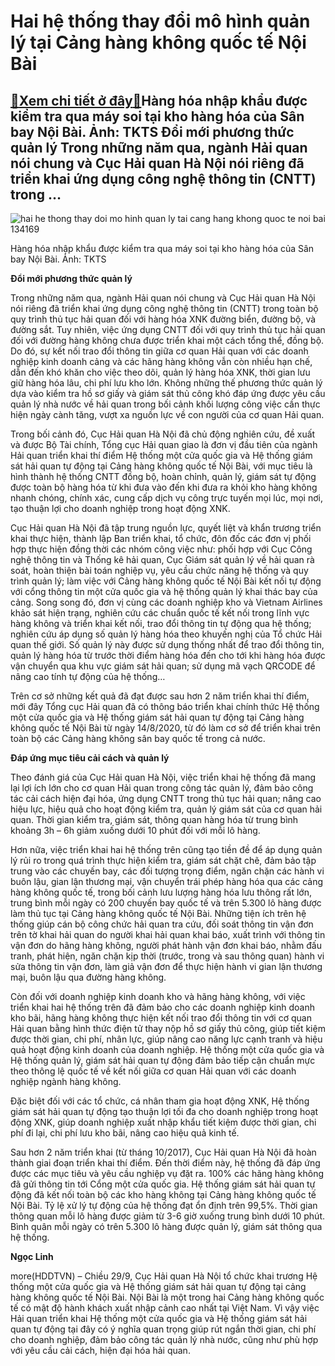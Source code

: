 Hai hệ thống thay đổi mô hình quản lý tại Cảng hàng không quốc tế Nội Bài
=========================================================================

[:gift:Xem chi tiết ở đây:gift:](https://hddtvn.com/hai-he-thong-thay-doi-mo-hinh-quan-ly-tai-cang-hang-khong-quoc-te-noi-bai/)Hàng hóa nhập khẩu được kiểm tra qua máy soi tại kho hàng hóa của Sân bay Nội Bài. Ảnh: TKTS Đổi mới phương thức quản lý Trong những năm qua, ngành Hải quan nói chung và Cục Hải quan Hà Nội nói riêng đã triển khai ứng dụng công nghệ thông tin (CNTT) trong …
-----------------------------------------------------------------------------------------------------------------------------------------------------------------------------------------------------------------------------------------------------------------





![hai he thong thay doi mo hinh quan ly tai cang hang khong quoc te noi bai 134169](https://haiquanonline.com.vn/stores/news_dataimages/anhnd/092020/28/17/in_article/1743_4-3.jpg?rt=20200929075939 "Hai hệ thống thay đổi mô hình quản lý tại Cảng hàng không quốc tế Nội Bài")


Hàng hóa nhập khẩu được kiểm tra qua máy soi tại kho hàng hóa của Sân bay Nội Bài. Ảnh: TKTS



**Đổi mới phương thức quản lý**


Trong những năm qua, ngành Hải quan nói chung và Cục Hải quan Hà Nội nói riêng đã triển khai ứng dụng công nghệ thông tin (CNTT) trong toàn bộ quy trình thủ tục hải quan đối với hàng hóa XNK đường biển, đường bộ, và đường sắt. Tuy nhiên, việc ứng dụng CNTT đối với quy trình thủ tục hải quan đối với đường hàng không chưa được triển khai một cách tổng thể, đồng bộ. Do đó, sự kết nối trao đổi thông tin giữa cơ quan Hải quan với các doanh nghiệp kinh doanh cảng và các hãng hàng không vẫn còn nhiều hạn chế, dẫn đến khó khăn cho việc theo dõi, quản lý hàng hóa XNK, thời gian lưu giữ hàng hóa lâu, chi phí lưu kho lớn. Không những thế phương thức quản lý dựa vào kiểm tra hồ sơ giấy và giám sát thủ công khó đáp ứng được yêu cầu quản lý nhà nước về hải quan trong bối cảnh khối lượng công việc cần thực hiện ngày cành tăng, vượt xa nguồn lực về con người của cơ quan Hải quan.


Trong bối cảnh đó, Cục Hải quan Hà Nội đã chủ động nghiên cứu, đề xuất và được Bộ Tài chính, Tổng cục Hải quan giao là đơn vị đầu tiên của ngành Hải quan triển khai thí điểm Hệ thống một cửa quốc gia và Hệ thống giám sát hải quan tự động tại Cảng hàng không quốc tế Nội Bài, với mục tiêu là hình thành hệ thống CNTT đồng bộ, hoàn chỉnh, quản lý, giám sát tự động được toàn bộ hàng hóa từ khi đưa vào đến khi đưa ra khỏi kho hàng không nhanh chóng, chính xác, cung cấp dịch vụ công trực tuyến mọi lúc, mọi nơi, tạo thuận lợi cho doanh nghiệp trong hoạt động XNK.


Cục Hải quan Hà Nội đã tập trung nguồn lực, quyết liệt và khẩn trương triển khai thực hiện, thành lập Ban triển khai, tổ chức, đôn đốc các đơn vị phối hợp thực hiện đồng thời các nhóm công việc như: phối hợp với Cục Công nghệ thông tin và Thống kê hải quan, Cục Giám sát quản lý về hải quan rà soát, hoàn thiện bài toán nghiệp vụ, yêu cầu chức năng hệ thống và quy trình quản lý; làm việc với Cảng hàng không quốc tế Nội Bài kết nối tự động với cổng thông tin một cửa quốc gia và hệ thống quản lý khai thác bay của cảng. Song song đó, đơn vị cùng các doanh nghiệp kho và Vietnam Airlines khảo sát hiện trạng, nghiên cứu các chuẩn quốc tế kết nối trong lĩnh vực hàng không và triển khai kết nối, trao đổi thông tin tự động qua hệ thống; nghiên cứu áp dụng số quản lý hàng hóa theo khuyến nghị của Tổ chức Hải quan thế giới. Số quản lý này được sử dụng thống nhất để trao đổi thông tin, quản lý hàng hóa từ trước thời điểm hàng hóa đến cho tới khi hàng hóa được vận chuyển qua khu vực giám sát hải quan; sử dụng mã vạch QRCODE để nâng cao tính tự động của hệ thống…


Trên cơ sở những kết quả đã đạt được sau hơn 2 năm triển khai thí điểm, mới đây Tổng cục Hải quan đã có thông báo triển khai chính thức Hệ thống một cửa quốc gia và Hệ thống giám sát hải quan tự động tại Cảng hàng không quốc tế Nội Bài từ ngày 14/8/2020, từ đó làm cơ sở để triển khai trên toàn bộ các Cảng hàng không sân bay quốc tế trong cả nước.


**Đáp ứng mục tiêu cải cách và quản lý**


Theo đánh giá của Cục Hải quan Hà Nội, việc triển khai hệ thống đã mang lại lợi ích lớn cho cơ quan Hải quan trong công tác quản lý, đảm bảo công tác cải cách hiện đại hóa, ứng dụng CNTT trong thủ tục hải quan; nâng cao hiệu lực, hiệu quả cho hoạt động kiểm tra, quản lý giám sát của cơ quan hải quan. Thời gian kiểm tra, giám sát, thông quan hàng hóa từ trung bình khoảng 3h – 6h giảm xuống dưới 10 phút đối với mỗi lô hàng.


Hơn nữa, việc triển khai hai hệ thống trên cũng tạo tiền đề để áp dụng quản lý rủi ro trong quá trình thực hiện kiểm tra, giám sát chặt chẽ, đảm bảo tập trung vào các chuyến bay, các đối tượng trọng điểm, ngăn chặn các hành vi buôn lậu, gian lận thương mại, vận chuyển trái phép hàng hóa qua các cảng hàng không quốc tế, trong bối cảnh lưu lượng hàng hóa lưu thông rất lớn, trung bình mỗi ngày có 200 chuyến bay quốc tế và trên 5.300 lô hàng được làm thủ tục tại Cảng hàng không quốc tế Nội Bài. Những tiện ích trên hệ thống giúp cán bộ công chức hải quan tra cứu, đối soát thông tin vận đơn trên tờ khai hải quan do người khai hải quan khai báo, xuất trình với thông tin vận đơn do hãng hàng không, người phát hành vận đơn khai báo, nhằm đấu tranh, phát hiện, ngăn chặn kịp thời (trước, trong và sau thông quan) hành vi sửa thông tin vận đơn, làm giả vận đơn để thực hiện hành vi gian lận thương mại, buôn lậu qua đường hàng không.


Còn đối với doanh nghiệp kinh doanh kho và hãng hàng không, với việc triển khai hai hệ thống trên đã đảm bảo cho các doanh nghiệp kinh doanh kho bãi, hãng hàng không thực hiện kết nối trao đổi thông tin với cơ quan Hải quan bằng hình thức điện tử thay nộp hồ sơ giấy thủ công, giúp tiết kiệm được thời gian, chi phí, nhân lực, giúp nâng cao năng lực cạnh tranh và hiệu quả hoạt động kinh doanh của doanh nghiệp. Hệ thống một cửa quốc gia và Hệ thống quản lý, giám sát hải quan tự động đảm bảo tiếp cận chuẩn mực theo thông lệ quốc tế về kết nối giữa cơ quan Hải quan với các doanh nghiệp ngành hàng không.


Đặc biệt đối với các tổ chức, cá nhân tham gia hoạt động XNK, Hệ thống giám sát hải quan tự động tạo thuận lợi tối đa cho doanh nghiệp trong hoạt động XNK, giúp doanh nghiệp xuất nhập khẩu tiết kiệm được thời gian, chi phí đi lại, chi phí lưu kho bãi, nâng cao hiệu quả kinh tế.





Sau hơn 2 năm triển khai (từ tháng 10/2017), Cục Hải quan Hà Nội đã hoàn thành giai đoạn triển khai thí điểm. Đến thời điểm này, hệ thống đã đáp ứng được các mục tiêu và yêu cầu nghiệp vụ đặt ra. 100% các hãng hàng không đã gửi thông tin tới Cổng một cửa quốc gia. Hệ thống giám sát hải quan tự động đã kết nối toàn bộ các kho hàng không tại Cảng hàng không quốc tế Nội Bài. Tỷ lệ xử lý tự động của hệ thống đạt ổn định trên 99,5%. Thời gian thông quan mỗi lô hàng được giảm từ 3-6 giờ xuống trung bình dưới 10 phút. Bình quân mỗi ngày có trên 5.300 lô hàng được quản lý, giám sát thông qua hệ thống.




**Ngọc Linh**



more(HDDTVN) – Chiều 29/9, Cục Hải quan Hà Nội tổ chức khai trương Hệ thống một cửa quốc gia và Hệ thống giám sát hải quan tự động tại cảng hàng không quốc tế Nội Bài. Nội Bài là một trong hai Cảng hàng không quốc tế có mật độ hành khách xuất nhập cảnh cao nhất tại Việt Nam. Vì vậy việc Hải quan triển khai Hệ thống một cửa quốc gia và Hệ thống giám sát hải quan tự động tại đây có ý nghĩa quan trọng giúp rút ngắn thời gian, chi phí cho doanh nghiệp, đảm bảo công tác quản lý nhà nước, cũng như phù hợp với yêu cầu cải cách, hiện đại hóa hải quan.

